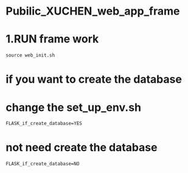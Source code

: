 # Pubilic_XUCHEN_web_app_frame

# 1.RUN frame work

    source web_init.sh

# if you want to create the database

# change the set_up_env.sh

    FLASK_if_create_database=YES

# not need create the database

    FLASK_if_create_database=NO

